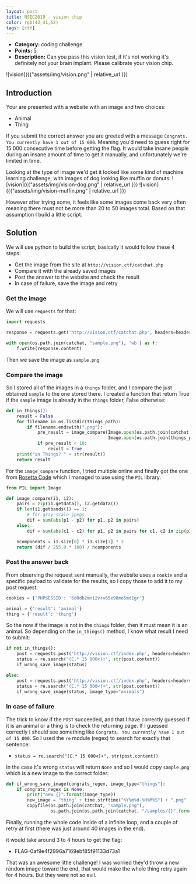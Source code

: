 ```yaml
---
layout: post
title: NSEC2019 - vision chip
color: rgb(42,41,62)
tags: [ctf]
---
```


- **Category:** coding challenge
- **Points:** 5
- **Description:** Can you pass this vision test, if it's not working it's definitely not your brain implant.
Please calibrate your vision chip.

![vision]({{"assets/img/vision.png" | relative_url }})


## Introduction

Your are presented with a website with an image and two choices:
  - Animal
  - Thing

If you submit the correct answer you are greeted with a message `Congrats. You currently have 1 out of 15 000`.
Meaning you'd need to guess right for 15 000 consecutive time before getting the flag.
It would take insane people during an insane amount of time to get it manually, and unfortunately we're limited in time.

Looking at the type of image we'd get it looked like some kind of machine learning challenge,
with images of dog looking like muffin or donuts:
![vision]({{"assets/img/vision-dog.png" | relative_url }}) ![vision]({{"assets/img/vision-muffin.png" | relative_url }})

However after trying some, it feels like some images come back very often meaning there must not be more than 20 to 50 images total.
Based on that assumption I build a little script.

## Solution

We will use python to build the script, basically it would follow these 4 steps:

- Get the image from the site at `http://vision.ctf/catchat.php`
- Compare it with the already saved images
- Post the answer to the website and check the result
- In case of failure, save the image and retry

### Get the image

We will use `requests` for that:

```python
import requests

response = requests.get('http://vision.ctf/catchat.php', headers=headers, cookies=cookies)

with open(os.path.join(catchat, "sample.png"), 'wb') as f:
    f.write(response.content)
```

Then we save the image as `sample.png`

### Compare the image

So I stored all of the images in a `things` folder, and I compare the just obtained `sample` to the one stored there.
I created a function that return True if the `sample` image is already in the `things` folder, False otherwise:

```python
def in_things():
    result = False
    for filename in os.listdir(things_path):
        if filename.endswith(".png"):
            pre_result = image_compare(Image.open(os.path.join(catchat, "sample.png")),
                                       Image.open(os.path.join(things_path, filename)))
            if pre_result < 10:
                result = True
    print("in Things? " + str(result))
    return result
```

For the `image_compare` function, I tried multiple online and finally got the one from [Rosetta Code](https://rosettacode.org/wiki/Percentage_difference_between_images#python)
which I managed to use using the `PIL` library.

```python
from PIL import Image

def image_compare(i1, i2):
    pairs = zip(i1.getdata(), i2.getdata())
    if len(i1.getbands()) == 1:
        # for gray-scale jpegs
        dif = sum(abs(p1 - p2) for p1, p2 in pairs)
    else:
        dif = sum(abs(c1 - c2) for p1, p2 in pairs for c1, c2 in zip(p1, p2))

    ncomponents = i1.size[0] * i1.size[1] * 3
    return (dif / 255.0 * 100) / ncomponents
```

### Post the answer back

From observing the request sent manually, the website uses a `cookie` and a specific payload to validate for the results,
so I copy those to add it to my post request:
```python
cookies = {'PHPSESSID': '6d0db2mni2vrv65e98mo5md1gr'}

animal = {'result': 'animal'}
thing = {'result': 'thing'}
```

So the now if the image is not in the `things` folder, then it must mean it is an animal.
So depending on the `in_things()` method, I know what result I need to submit:

```python
if not in_things():
    post = requests.post('http://vision.ctf/index.php', headers=headers, cookies=cookies, data=animal)
    status = re.search("(C.* 15 000<)+", str(post.content))
    if_wrong_save_image(status)

else:
    post = requests.post('http://vision.ctf/index.php', headers=headers, cookies=cookies, data=thing)
    status = re.search("(C.* 15 000<)+", str(post.content))
    if_wrong_save_image(status, image_type="animals")
```

### In case of failure

The trick to know if the `POST` succeeded, and that I have correctly guessed if it is an animal or a thing is to check the returning page.
If I guessed correctly I should see something like `Congrats. You currently have 1 out of 15 000`.
So I used the `re` module (regex) to search for exactly that sentence:
  - ```status = re.search("(C.* 15 000<)+", str(post.content))```

In the case it's wrong `status` will return `None` and so I would copy `sample.png` which is a new image to the correct folder:

```python
def if_wrong_save_image(congrats_regex, image_type="things"):
    if congrats_regex is None:
        print("new {}".format(image_type))
        new_image = "thing" + time.strftime("%Y%m%d-%H%M%S") + ".png"
        copyfile(os.path.join(catchat, "sample.png"),
                 os.path.join(os.path.join(catchat, "/samples/{}".format(image_type)), new_image))
```

Finally, running the whole code inside of a infinite loop, and a couple of retry at first (there was just around 40 images in the end).

it would take around 3 to 4 hours to get the flag:

- FLAG-0af9e4f2996a7169ebf85f91133d73a1

That was an awesome little challenge!
I was worried they'd throw a new random image toward the end, that would make the whole thing retry again for 4 hours.
But they were not so evil.

